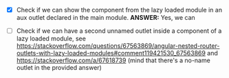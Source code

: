 - [x] Check if we can show the component from the lazy loaded module in an aux outlet declared in the main module. **ANSWER:** Yes, we can

- [ ] Check if we can have a second unnamed outlet inside a component of a lazy loaded module, see https://stackoverflow.com/questions/67563869/angular-nested-router-outlets-with-lazy-loaded-modules#comment119421530_67563869 and https://stackoverflow.com/a/67618739 (mind that there's a no-name outlet in the provided answer)
